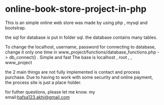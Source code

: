 # online-book-store-project-in-php

This is an simple online web store was made by using php , mysql and bootstrap. 

the sql for database is put in folder sql. 
the database contains many tables. 

To change the localhost, username, password for connecting to database, change it only one time in 
www_project/functions/database_functions.php -> db_connect() . Simple and fast
The base is localhost , root , , www_project 


the 2 main things are not fully implemented is contact and process purchase. 
Due to having to work with some security and online payment, the process site is just a place holder. 

for futher questions, please let me know. my email:hafsa123.akhi@gmail.com
